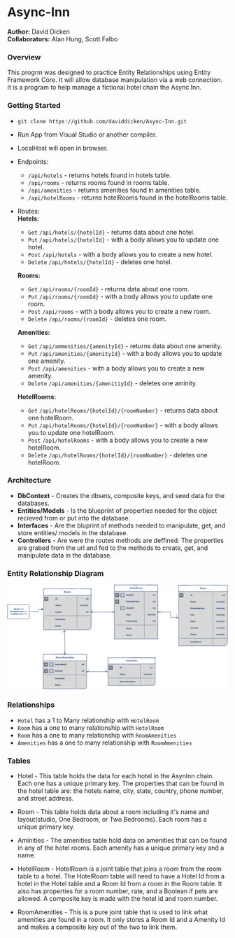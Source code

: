 # Async-Inn
**Author:** David Dicken  
**Collaborators:** Alan Hung, Scott Falbo

### Overview
This progrm was designed to practice Entity Relationships using Entity Framework Core.
It will allow database manipulation via a web connection.
It is a program to help manage a fictional hotel chain the Async Inn.

### Getting Started
* `git clone https://github.com/daviddicken/Async-Inn.git`
* Run App from Visual Studio or another compiler.
* LocalHost will open in browser.
* Endpoints:
  * `/api/hotels` - returns hotels found in hotels table.
  * `/api/rooms` - returns rooms found in rooms table.
  * `/api/amenities` - returns amenities found in amenities table.
  * `/api/hotelRooms` - returns hotelRooms found in the hotelRooms table.
* Routes:  
  **Hotels:**
  * `Get` `/api/hotels/{hotelId}` - returns data about one hotel.
  * `Put` `/api/hotels/{hotelId}` - with a body allows you to update one hotel.
  * `Post` `/api/hotels` - with a body allows you to create a new hotel.
  * `Delete` `/api/hotels/{hotelId}` - deletes one hotel.  
  
  **Rooms:**
  * `Get` `/api/rooms/{roomId}` - returns data about one room.
  * `Put` `/api/rooms/{roomId}` - with a body allows you to update one room.
  * `Post` `/api/rooms` - with a body allows you to create a new room.
  * `Delete` `/api/rooms/{roomId}` - deletes one room.    
  
  **Amenities:**
  * `Get` `/api/ammenities/{amenityId}` - returns data about one amenity.
  * `Put` `/api/amenities/{amenityId}` - with a body allows you to update one amenity.
  * `Post` `/api/amenities` - with a body allows you to create a new amenity.
  * `Delete` `/api/amenities/{amenitiyId}` - deletes one aminity.   
  
  **HotelRooms:**
  * `Get` `/api/hotelRooms/{hotelId}/{roomNumber}` - returns data about one hotelRoom.
  * `Put` `/api/hotelRooms/{hotelId}/{roomNumber}` - with a body allows you to update one hotelRoom.
  * `Post` `/api/hotelRooms` - with a body allows you to create a new hotelRoom.
  * `Delete` `/api/hotelRooms/{hotelId}/{roomNumber}` - deletes one hotelRoom.

### Architecture
* **DbContext** - Creates the dbsets, composite keys, and seed data for the databases.  
* **Entities/Models** - Is the blueprint of properties needed for the object recieved from or put into the database.  
* **Interfaces** - Are the bluprint of methods needed to manipulate, get, and store entities/ models in the database.  
* **Controllers** - Are were the routes methods are deffined. The properties are grabed from the url and fed to the methods to create, get, and manipulate data in the database.  

### Entity Relationship Diagram
![ERD](https://github.com/daviddicken/Async-Inn/blob/master/AsyncInn/Img/AsyncInnERD.PNG?raw=true)

### Relationships
* `Hotel` has a 1 to Many relationship with `HotelRoom`
* `Room` has a one to many relationship with `HotelRoom`
* `Room` has a one to many relationship with `RoomAmenities`
* `Amenities` has a one to many relationship with `RoomAmenities`

### Tables
* Hotel - This table holds the data for each hotel in the AsynInn chain. Each one has a unique primary key. The properties that can be found in the hotel table are: the hotels name, city, state, country, phone number, and street address.

* Room - This table holds data about a room including it's name and layout(studio, One Bedroom, or Two Bedrooms). Each room has a unique primary key.

* Aminities - The amenities table hold data on amenities that can be found in any of the hotel rooms. Each amenity has a unique primary key and a name.

* HotelRoom - HotelRoom is a joint table that joins a room from the room table to a hotel. The HotelRoom table will need to have a Hotel Id from a hotel in the Hotel table and a Room Id from a room in the Room table. It also has properties for a room number, rate, and a Boolean if pets are allowed. A composite key is made with the hotel id and room number.

* RoomAmenities - This is a pure joint table that is used to link what amenities are found in a room. It only stores a Room Id and a Amenity Id and makes a composite key out of the two to link them.

